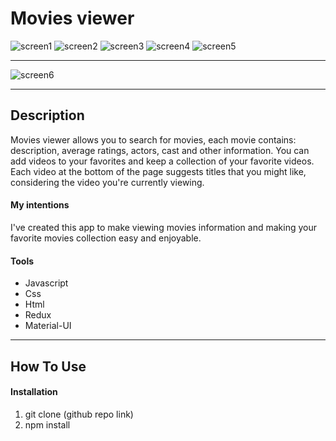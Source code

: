 # Movies viewer

![screen1](https://user-images.githubusercontent.com/46655309/120081103-07ab8d00-c0bc-11eb-807a-d07370d945d7.JPG)
![screen2](https://user-images.githubusercontent.com/46655309/120081104-08dcba00-c0bc-11eb-885a-73ca5e842dbb.JPG)
![screen3](https://user-images.githubusercontent.com/46655309/120081105-09755080-c0bc-11eb-895f-d83517c59d70.JPG)
![screen4](https://user-images.githubusercontent.com/46655309/120081108-0a0de700-c0bc-11eb-80ff-38f5f29f9fc6.JPG)
![screen5](https://user-images.githubusercontent.com/46655309/120081110-0aa67d80-c0bc-11eb-84c6-9ca79b60622d.JPG)


------------------------------------------------------------------------------------------------------------------------------

![screen6](https://user-images.githubusercontent.com/46655309/120081111-0aa67d80-c0bc-11eb-9f26-57a2566167aa.JPG)

---


## Description

Movies viewer allows you to search for movies, each movie contains: description, average ratings, actors, cast and other information. You can add videos to your favorites and keep a collection of your favorite videos. Each video at the bottom of the page suggests titles that you might like, considering the video you're currently viewing.

#### My intentions

I've created this app to make viewing movies information and making your favorite movies collection easy and enjoyable.

#### Tools

- Javascript
- Css
- Html
- Redux
- Material-UI

---

## How To Use


#### Installation

1. git clone (github repo link)
2. npm install 
